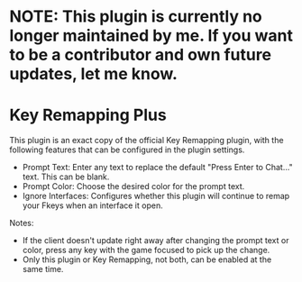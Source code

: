 # NOTE: This plugin is currently no longer maintained by me. If you want to be a contributor and own future updates, let me know.

# Key Remapping Plus
This plugin is an exact copy of the official Key Remapping plugin,
with the following features that can be configured in the plugin settings.

* Prompt Text: Enter any text to replace the default "Press Enter to Chat..." text. This can be blank.
* Prompt Color: Choose the desired color for the prompt text.
* Ignore Interfaces: Configures whether this plugin will continue to remap your Fkeys when an interface it open.

Notes:
* If the client doesn't update right away after changing the prompt text or color,
press any key with the game focused to pick up the change.
* Only this plugin or Key Remapping, not both, can be enabled at the same time.  
